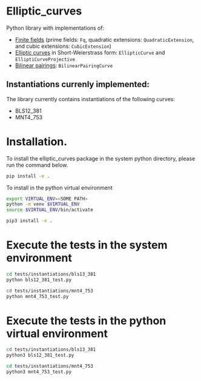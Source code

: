 # Elliptic_curves

Python library with implementations of:
- [Finite fields](./docs/fields.md) (prime fields: `Fq`, quadratic extensions: `QuadraticExtension`, and cubic extensions: `CubicExtension`)
- [Elliptic curves](./docs/elliptic_curves.md) in Short-Weierstrass form: `EllipticCurve` and `ElliptiCurveProjective`
- [Bilinear pairings](./docs/bilinear_pairings.md): `BilinearPairingCurve`

## Instantiations currenly implemented:

The library currently contains instantiations of the following curves:
- BLS12_381
- MNT4_753



# Installation.

To install the elliptic_curves package in the system python directory, please run the command below.

```bash
pip install -e .
```

To install in the python virtual environment

```bash
export VIRTUAL_ENV=<SOME PATH>
python -m venv $VIRTUAL_ENV
source $VIRTUAL_ENV/bin/activate

pip3 install -e . 
```

# Execute the tests in the system environment
```bash
cd tests/instantiations/bls13_381
python bls12_381_test.py

cd tests/instantiations/mnt4_753
python mnt4_753_test.py
```

# Execute the tests in the python virtual environment

```bash
cd tests/instantiations/bls13_381
python3 bls12_381_test.py

cd tests/instantiations/mnt4_753
python3 mnt4_753_test.py